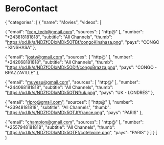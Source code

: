 # BeroContact
{ "categories": [ { "name": "Movies", "videos": [

{ "email": "fccp_tech@gmail.com", "sources": [ "http@" ], "number": "+243818181818", "subtitle": "All Channels", "thumb": "https://od.lk/s/NDZfODIxMDk5OTBf/congoKinshasa.png", "pays": "CONGO - KINSHASA" },

{ "email": "jostv@gmail.com", "sources": [ "http@" ], "number": "+242068181818", "subtitle": "All Channels", "thumb": "https://od.lk/s/NDZfODIxMDk5ODlf/congoBrazza.png", "pays": "CONGO - BRAZZAVILLE" },

{ "email": "muyesu@gmail.com", "sources": [ "http@" ], "number": "+244068181818", "subtitle": "All Channels", "thumb": "https://od.lk/s/NDZfODIxMDk5OTNf/uk.png", "pays": "UK - LONDRES" },

{ "email": "rlpro@gmail.com", "sources": [ "http@" ], "number": "+33948181818", "subtitle": "All Channels", "thumb": "https://od.lk/s/NDZfODIxMDk5OTJf/france.png", "pays": "PARIS" },

{ "email": "champion@gmail.com", "sources": [ "http@" ], "number": "+2557948181818", "subtitle": "All Channels", "thumb": "https://od.lk/s/NDZfODIxMDk5OTFf/coteIvoire.png", "pays": "PARIS" }
      ]
    }
  ]
}
